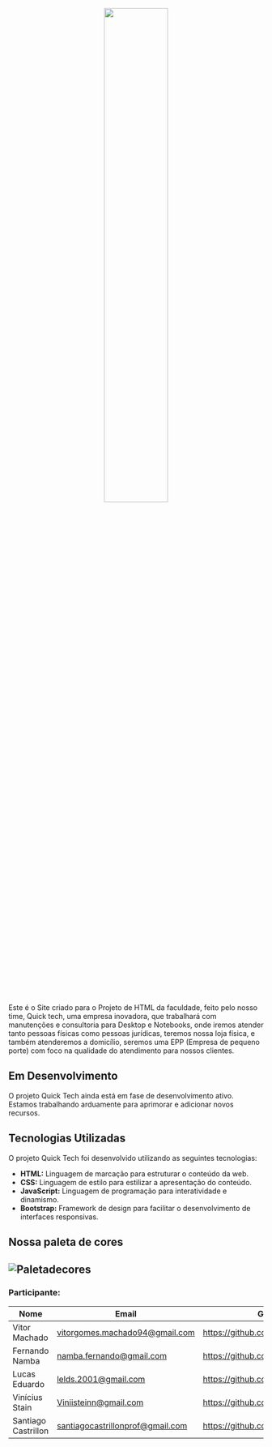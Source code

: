 <p align="center">
  <img src="UC4/Imagens/QT_blb.png" width="50%">
</p>

Este é o Site criado para o Projeto de HTML da faculdade, feito pelo nosso time, Quick tech, uma empresa inovadora, que trabalhará com manutenções e consultoria para Desktop e Notebooks, onde iremos atender tanto pessoas físicas como pessoas jurídicas, teremos nossa loja física, e também atenderemos a domicílio, seremos uma EPP (Empresa de pequeno porte) com foco na qualidade do atendimento para nossos clientes.

## Em Desenvolvimento
O projeto Quick Tech ainda está em fase de desenvolvimento ativo. Estamos trabalhando arduamente para aprimorar e adicionar novos recursos.

## Tecnologias Utilizadas
O projeto Quick Tech foi desenvolvido utilizando as seguintes tecnologias:

- **HTML:** Linguagem de marcação para estruturar o conteúdo da web.
- **CSS:** Linguagem de estilo para estilizar a apresentação do conteúdo.
- **JavaScript:** Linguagem de programação para interatividade e dinamismo.
- **Bootstrap:** Framework de design para facilitar o desenvolvimento de interfaces responsivas.

## Nossa paleta de cores

![Paletadecores](UC4/Imagens/Paleta_de_cores2.png)
---


### Participante: 
|Nome|Email| GitHub | 
| -------- | -------- | -------- | 
|Vitor Machado|vitorgomes.machado94@gmail.com|https://github.com/VITOR-DV|
|Fernando Namba|namba.fernando@gmail.com|https://github.com/FernandoNamba|
|Lucas Eduardo|lelds.2001@gmail.com|https://github.com/lucaseduardo09|
|Vinícius Stain|Viniisteinn@gmail.com|https://github.com/vnzinn01|
|Santiago Castrillon|santiagocastrillonprof@gmail.com|https://github.com/san2003|

